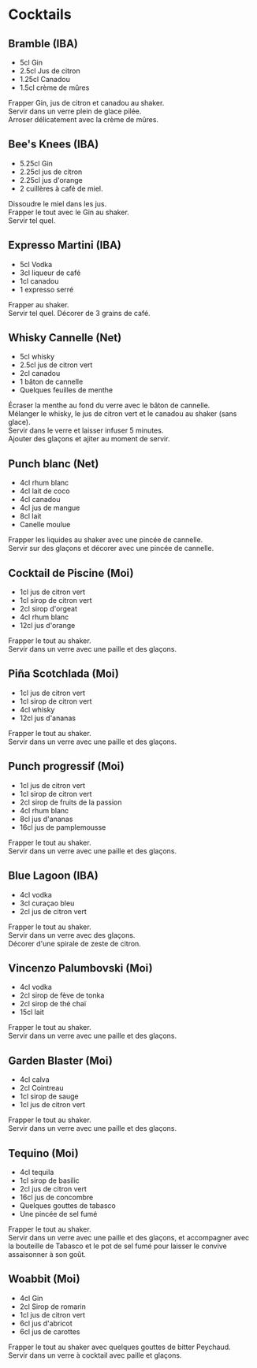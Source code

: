 # Cocktails

## Bramble (IBA) 
- 5cl Gin
- 2.5cl Jus de citron
- 1.25cl Canadou
- 1.5cl crème de mûres


Frapper Gin, jus de citron et canadou au shaker.\
Servir dans un verre plein de glace pilée.\
Arroser délicatement avec la crème de mûres.


## Bee's Knees (IBA) 
- 5.25cl Gin
- 2.25cl jus de citron
- 2.25cl jus d'orange
- 2 cuillères à café de miel.

Dissoudre le miel dans les jus. \
Frapper le tout avec le Gin au shaker.\
Servir tel quel. 

## Expresso Martini (IBA) 
- 5cl Vodka
- 3cl liqueur de café
- 1cl canadou
- 1 expresso serré

Frapper au shaker. \
Servir tel quel. Décorer de 3 grains de café. 

## Whisky Cannelle (Net) 
- 5cl whisky 
- 2.5cl jus de citron vert
- 2cl canadou
- 1 bâton de cannelle
- Quelques feuilles de menthe

Écraser la menthe au fond du verre avec le bâton de cannelle.\
Mélanger le whisky, le jus de citron vert et le canadou au shaker (sans glace).\
Servir dans le verre et laisser infuser 5 minutes.\
Ajouter des glaçons et ajiter au moment de servir.

## Punch blanc (Net) 
- 4cl rhum blanc
- 4cl lait de coco
- 4cl canadou
- 4cl jus de mangue
- 8cl lait
- Canelle moulue

Frapper les liquides au shaker avec une pincée de cannelle.\
Servir sur des glaçons et décorer avec une pincée de cannelle.

## Cocktail de Piscine (Moi) 
- 1cl jus de citron vert
- 1cl sirop de citron vert
- 2cl sirop d'orgeat
- 4cl rhum blanc
- 12cl jus d'orange

Frapper le tout au shaker.\
Servir dans un verre avec une paille et des glaçons.

## Piña Scotchlada (Moi) 
- 1cl jus de citron vert
- 1cl sirop de citron vert
- 4cl whisky
- 12cl jus d'ananas

Frapper le tout au shaker.\
Servir dans un verre avec une paille et des glaçons.

## Punch progressif (Moi) 
- 1cl jus de citron vert
- 1cl sirop de citron vert
- 2cl sirop de fruits de la passion
- 4cl rhum blanc
- 8cl jus d'ananas
- 16cl jus de pamplemousse

Frapper le tout au shaker.\
Servir dans un verre avec une paille et des glaçons.

## Blue Lagoon (IBA)
- 4cl vodka
- 3cl curaçao bleu
- 2cl jus de citron vert 

Frapper le tout au shaker.\
Servir dans un verre avec des glaçons.\
Décorer d'une spirale de zeste de citron. 


## Vincenzo Palumbovski (Moi) 
- 4cl vodka
- 2cl sirop de fève de tonka
- 2cl sirop de thé chaï
- 15cl lait

Frapper le tout au shaker.\
Servir dans un verre avec une paille et des glaçons.


## Garden Blaster (Moi)
- 4cl calva
- 2cl Cointreau
- 1cl sirop de sauge
- 1cl jus de citron vert

Frapper le tout au shaker.\
Servir dans un verre avec une paille et des glaçons.

## Tequino (Moi) 
- 4cl tequila
- 1cl sirop de basilic 
- 2cl jus de citron vert 
- 16cl jus de concombre 
- Quelques gouttes de tabasco
- Une pincée de sel fumé 

Frapper le tout au shaker. \
Servir dans un verre avec une paille et des glaçons, et accompagner avec la bouteille de Tabasco et le pot de sel fumé pour laisser le convive assaisonner à son goût. 

## Woabbit (Moi)
- 4cl Gin
- 2cl Sirop de romarin
- 1cl jus de citron vert
- 6cl jus d'abricot
- 6cl jus de carottes

Frapper le tout au shaker avec quelques gouttes de bitter Peychaud. \
Servir dans un verre à cocktail avec paille et glaçons. 
